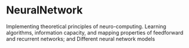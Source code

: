 # NeuralNetwork
Implementing theoretical principles of neuro-computing. Learning algorithms, information capacity, and mapping properties of feedforward and recurrent networks; and Different neural network models
